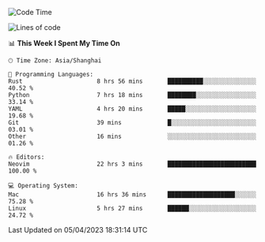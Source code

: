 <!--START_SECTION:waka-->
![Code Time](http://img.shields.io/badge/Code%20Time-1%2C282%20hrs%2015%20mins-blue)

![Lines of code](https://img.shields.io/badge/From%20Hello%20World%20I%27ve%20Written-107.5%20thousand%20lines%20of%20code-blue)

📊 **This Week I Spent My Time On** 

```text
🕑︎ Time Zone: Asia/Shanghai

💬 Programming Languages: 
Rust                     8 hrs 56 mins       ██████████░░░░░░░░░░░░░░░   40.52 % 
Python                   7 hrs 18 mins       ████████░░░░░░░░░░░░░░░░░   33.14 % 
YAML                     4 hrs 20 mins       █████░░░░░░░░░░░░░░░░░░░░   19.68 % 
Git                      39 mins             █░░░░░░░░░░░░░░░░░░░░░░░░   03.01 % 
Other                    16 mins             ░░░░░░░░░░░░░░░░░░░░░░░░░   01.26 % 

🔥 Editors: 
Neovim                   22 hrs 3 mins       █████████████████████████   100.00 % 

💻 Operating System: 
Mac                      16 hrs 36 mins      ███████████████████░░░░░░   75.28 % 
Linux                    5 hrs 27 mins       ██████░░░░░░░░░░░░░░░░░░░   24.72 % 
```


 Last Updated on 05/04/2023 18:31:14 UTC
<!--END_SECTION:waka-->
